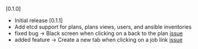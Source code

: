 [0.1.0]
- Initial release
[0.1.1]
- Add etcd support for plans, plans views, users, and ansible inventories
- fixed bug -> Black screen when clicking on a back to the plan [issue](https://github.com/Ontonny/plim/issues/2)
- added feature -> Create a new tab when clicking on a job link [issue](https://github.com/Ontonny/plim/issues/1)